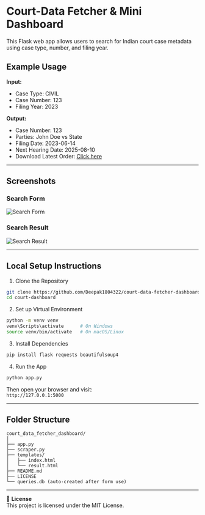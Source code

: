 # Court-Data Fetcher & Mini Dashboard

This Flask web app allows users to search for Indian court case metadata using case type, number, and filing year.

## Example Usage

**Input:**
- Case Type: CIVIL
- Case Number: 123
- Filing Year: 2023

**Output:**
- Case Number: 123  
- Parties: John Doe vs State  
- Filing Date: 2023-06-14  
- Next Hearing Date: 2025-08-10  
- Download Latest Order: [Click here](https://delhihighcourt.nic.in/sample-judgment.pdf)

---

## Screenshots

### Search Form
![Search Form](screenshots/search_form.png)


### Search Result
![Search Result](screenshots/search_result.png)

---

## Local Setup Instructions

1. Clone the Repository
```bash
git clone https://github.com/Deepak1804322/court-data-fetcher-dashboard
cd court-dashboard
```

2. Set up Virtual Environment
```bash
python -m venv venv
venv\Scripts\activate      # On Windows
source venv/bin/activate   # On macOS/Linux
```

3. Install Dependencies
```bash
pip install flask requests beautifulsoup4
```

4. Run the App
```bash
python app.py
```

Then open your browser and visit:  
`http://127.0.0.1:5000`

---

## Folder Structure
```
court_data_fetcher_dashboard/
│
├── app.py
├── scraper.py
├── templates/
│   ├── index.html
│   └── result.html
├── README.md
├── LICENSE
└── queries.db (auto-created after form use)
```

---

📄 **License**  
This project is licensed under the MIT License.

